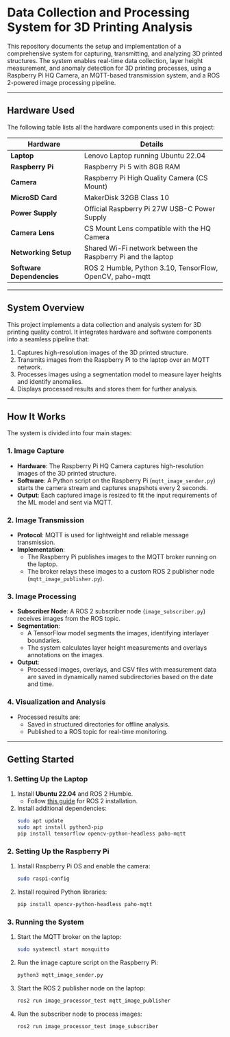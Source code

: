# Data Collection and Processing System for 3D Printing Analysis

This repository documents the setup and implementation of a comprehensive system for capturing, transmitting, and analyzing 3D printed structures. The system enables real-time data collection, layer height measurement, and anomaly detection for 3D printing processes, using a Raspberry Pi HQ Camera, an MQTT-based transmission system, and a ROS 2-powered image processing pipeline.

---

## Hardware Used

The following table lists all the hardware components used in this project:

| **Hardware**            | **Details**                                                                                                                                                                                                 |
|--------------------------|-------------------------------------------------------------------------------------------------------------------------------------------------------------------------------------------------------------|
| **Laptop**              | Lenovo Laptop running Ubuntu 22.04                                                                                                                                                                         |
| **Raspberry Pi**        | Raspberry Pi 5 with 8GB RAM                                                                                                                                                                                |
| **Camera**              | Raspberry Pi High Quality Camera (CS Mount)                                                                                                                                                                |
| **MicroSD Card**        | MakerDisk 32GB Class 10                                                                                                                                                                                     |
| **Power Supply**        | Official Raspberry Pi 27W USB-C Power Supply                                                                                                                                                               |
| **Camera Lens**         | CS Mount Lens compatible with the HQ Camera                                                                                                                                                                |
| **Networking Setup**    | Shared Wi-Fi network between the Raspberry Pi and the laptop                                                                                                                                               |
| **Software Dependencies** | ROS 2 Humble, Python 3.10, TensorFlow, OpenCV, paho-mqtt                                                                                                                                                    |

---

## System Overview

This project implements a data collection and analysis system for 3D printing quality control. It integrates hardware and software components into a seamless pipeline that:
1. Captures high-resolution images of the 3D printed structure.
2. Transmits images from the Raspberry Pi to the laptop over an MQTT network.
3. Processes images using a segmentation model to measure layer heights and identify anomalies.
4. Displays processed results and stores them for further analysis.

---

## How It Works

The system is divided into four main stages:

### **1. Image Capture**
- **Hardware**: The Raspberry Pi HQ Camera captures high-resolution images of the 3D printed structure.
- **Software**: A Python script on the Raspberry Pi (`mqtt_image_sender.py`) starts the camera stream and captures snapshots every 2 seconds.
- **Output**: Each captured image is resized to fit the input requirements of the ML model and sent via MQTT.

### **2. Image Transmission**
- **Protocol**: MQTT is used for lightweight and reliable message transmission.
- **Implementation**:
  - The Raspberry Pi publishes images to the MQTT broker running on the laptop.
  - The broker relays these images to a custom ROS 2 publisher node (`mqtt_image_publisher.py`).

### **3. Image Processing**
- **Subscriber Node**: A ROS 2 subscriber node (`image_subscriber.py`) receives images from the ROS topic.
- **Segmentation**:
  - A TensorFlow model segments the images, identifying interlayer boundaries.
  - The system calculates layer height measurements and overlays annotations on the images.
- **Output**:
  - Processed images, overlays, and CSV files with measurement data are saved in dynamically named subdirectories based on the date and time.

### **4. Visualization and Analysis**
- Processed results are:
  - Saved in structured directories for offline analysis.
  - Published to a ROS topic for real-time monitoring.

---

## Getting Started

### **1. Setting Up the Laptop**
1. Install **Ubuntu 22.04** and ROS 2 Humble.
   - Follow [this guide](https://docs.ros.org/en/humble/Installation.html) for ROS 2 installation.
2. Install additional dependencies:
   ```bash
   sudo apt update
   sudo apt install python3-pip
   pip install tensorflow opencv-python-headless paho-mqtt
   ```

### **2. Setting Up the Raspberry Pi**
1. Install Raspberry Pi OS and enable the camera:
   ```bash
   sudo raspi-config
   ```
2. Install required Python libraries:
   ```bash
   pip install opencv-python-headless paho-mqtt
   ```

### **3. Running the System**
1. Start the MQTT broker on the laptop:
   ```bash
   sudo systemctl start mosquitto
   ```
2. Run the image capture script on the Raspberry Pi:
   ```bash
   python3 mqtt_image_sender.py
   ```
3. Start the ROS 2 publisher node on the laptop:
   ```bash
   ros2 run image_processor_test mqtt_image_publisher
   ```
4. Run the subscriber node to process images:
   ```bash
   ros2 run image_processor_test image_subscriber
   ```
